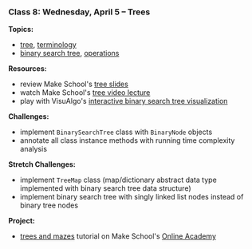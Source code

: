 ### Class 8: Wednesday, April 5 – Trees

**Topics:**
- [tree], [terminology]
- [binary search tree], [operations][bst operations]

**Resources:**
- review Make School's [tree slides]
- watch Make School's [tree video lecture]
- play with VisuAlgo's [interactive binary search tree visualization][visualgo bst]

**Challenges:**
- implement `BinarySearchTree` class with `BinaryNode` objects
- annotate all class instance methods with running time complexity analysis

**Stretch Challenges:**
- implement `TreeMap` class (map/dictionary abstract data type implemented with binary search tree data structure)
- implement binary search tree with singly linked list nodes instead of binary tree nodes

**Project:**
- [trees and mazes] tutorial on Make School's [Online Academy]

[tree]: https://en.wikipedia.org/wiki/Tree_(data_structure)
[terminology]: https://en.wikipedia.org/wiki/Tree_(data_structure)#Terminology_used_in_trees
[binary search tree]: https://en.wikipedia.org/wiki/Binary_search_tree
[bst operations]: https://en.wikipedia.org/wiki/Binary_search_tree#Operations

[tree slides]: slides/Trees.pdf
[tree video lecture]: https://www.youtube.com/watch?v=Yr3y78d2KYI
[visualgo bst]: https://visualgo.net/bst

[trees and mazes]: http://make.sc/oa-trees-and-mazes
[Online Academy]: https://www.makeschool.com/academy
